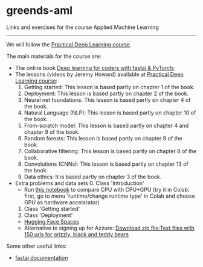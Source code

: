 # greends-aml
Links and exercises for the course Applied Machine Learning

---

We will follow the [Practical Deep Learning course](https://course.fast.ai/).

The main materials for the course are:
- The online book [Deep learning for coders with fastai & PyTorch](https://course.fast.ai/Resources/book.html);
- The lessons (videos by Jeremy Howard) available at [Practical Deep Learning course](https://course.fast.ai/):
  1. Getting started: This lesson is based partly on chapter 1 of the book.
  2. Deployment: This lesson is based partly on chapter 2 of the book.
  3. Neural net foundations: This lesson is based partly on chapter 4 of the book.
  4. Natural Language (NLP): This lesson is based partly on chapter 10 of the book.
  5. From-scratch model: This lesson is based partly on chapter 4 and chapter 9 of the book.
  6. Random forests: This lesson is based partly on chapter 9 of the book.
  7. Collaborative filtering: This lesson is based partly on chapter 8 of the book.
  8. Convolutions (CNNs): This lesson is based partly on chapter 13 of the book.
  9. Data ethics: It is based partly on chapter 3 of the book.
- Extra problems and data sets
  0. Class 'Introduction'
    * Run [this notebook](test_GPU.ipynb) to compare CPU with CPU+GPU (try it in Colab: first, go to menu 'runtime/change runtime type' in Colab and choose GPU as hardware accelarator)
  1. Class 'Getting started'
  2. Class 'Deployment'
    * [Hugging Face Spaces](https://huggingface.co/spaces)
    * Alternative to signing up for Azzure: [Download zip file:Text files with 150 urls for grizzly, black and teddy bears](bears_urls.zip)

Some other useful links:
- [fastai documentation](https://docs.fast.ai/)
